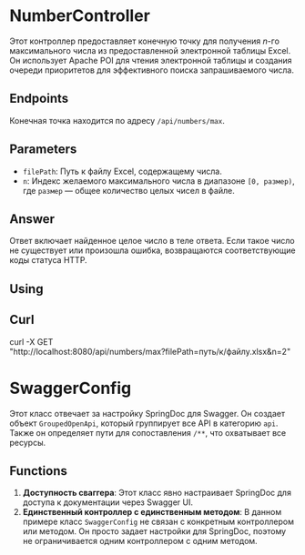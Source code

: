 # NumberController

Этот контроллер предоставляет конечную точку для получения $n$-го максимального числа из предоставленной электронной таблицы Excel. Он использует Apache POI для чтения электронной таблицы и создания очереди приоритетов для эффективного поиска запрашиваемого числа.

## Endpoints

Конечная точка находится по адресу `/api/numbers/max`.

## Parameters

- `filePath`: Путь к файлу Excel, содержащему числа.
- `n`: Индекс желаемого максимального числа в диапазоне `[0, размер)`, где `размер` — общее количество целых чисел в файле.

## Answer

Ответ включает найденное целое число в теле ответа. Если такое число не существует или произошла ошибка, возвращаются соответствующие коды статуса HTTP.

## Using

## Curl
curl -X GET \
    "http://localhost:8080/api/numbers/max?filePath=путь/к/файлу.xlsx&n=2"

# SwaggerConfig

Этот класс отвечает за настройку SpringDoc для Swagger. Он создает объект `GroupedOpenApi`, который группирует все API в категорию `api`. Также он определяет пути для сопоставления `/**`, что охватывает все ресурсы.

## Functions

1. **Доступность сваггера**: Этот класс явно настраивает SpringDoc для доступа к документации через Swagger UI.
2. **Единственный контроллер с единственным методом**: В данном примере класс `SwaggerConfig` не связан с конкретным контроллером или методом. Он просто задает настройки для SpringDoc, поэтому не ограничивается одним контроллером с одним методом.